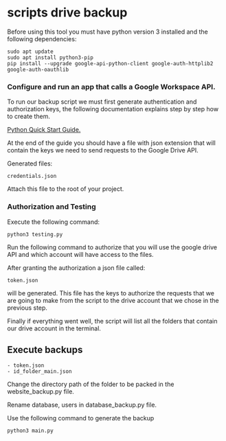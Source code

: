 # scripts drive backup

Before using this tool you must have python version 3 installed and the following dependencies:

```
sudo apt update
sudo apt install python3-pip
pip install --upgrade google-api-python-client google-auth-httplib2 google-auth-oauthlib
```

### Configure and run an app that calls a Google Workspace API.

To run our backup script we must first generate authentication and authorization keys, the following documentation explains step by step how to create them.

[Python Quick Start Guide.](https://developers.google.com/drive/api/quickstart/python?hl=es-419)

At the end of the guide you should have a file with json extension that will contain the keys we need to send requests to the Google Drive API.

Generated files:

```
credentials.json
```

Attach this file to the root of your project.

### Authorization and Testing

Execute the following command:

```
python3 testing.py
```

Run the following command to authorize that you will use the google drive API and which account will have access to the files.

After granting the authorization a json file called:

```
token.json
```

will be generated. This file has the keys to authorize the requests that we are going to make from the script to the drive account that we chose in the previous step.

Finally if everything went well, the script will list all the folders that contain our drive account in the terminal.

## Execute backups

```
- token.json
- id_folder_main.json
```

Change the directory path of the folder to be packed in the website_backup.py file.

Rename database, users in database_backup.py file.

Use the following command to generate the backup

```
python3 main.py
```
